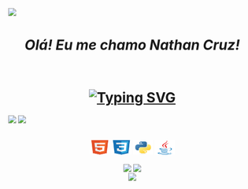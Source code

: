 <!-- INTRODUCAO -->
<img src="./assets/Banner.png"/>
<h1 style="font-weight: bold; font-style: italic;" align="center">Olá! Eu me chamo Nathan Cruz!<br><br></h1>

<!-- MENSSAGEM ANIMADA -->
<h1 align="center">
  <a href="https://git.io/typing-svg">
    <img src="https://readme-typing-svg.demolab.com?font=Protest+Strike&size=30&duration=3000&pause=1000&color=FFFFFF&center=true&random=false&width=435&lines=Bem-Vindo!;Tudo+bem+com+voc%C3%AA%3F;%C3%89+bom+te+ver+por+aqui!" alt="Typing SVG" />
  </a>
</h1>

<!-- BOTOES -->
<a href="https://linktr.ee/nathan_cruz"><img src="https://img.shields.io/badge/Linktree-ffffff?style=for-the-badge&logo=Linktree&logoColor=white&labelColor=black&color=blue"></a>
<a href=""><img src="https://img.shields.io/badge/Buy_me_a_coffee-ffffff?style=for-the-badge&logo=coffeescript&logoColor=white&labelColor=black&color=brown" ></a>

<!-- ICONES DAS LINGUAGENS QUE EU USO -->
<div align="center" style="display: inline_block"><br>
  <img align="center" alt="Cruz-HTML" height="30" width="40" src="https://raw.githubusercontent.com/devicons/devicon/master/icons/html5/html5-original.svg">
  <img align="center" alt="Cruz-CSS" height="30" width="40" src="https://raw.githubusercontent.com/devicons/devicon/master/icons/css3/css3-original.svg">
  <img align="center" alt="Cruz-Python" height="30" width="40" src="https://raw.githubusercontent.com/devicons/devicon/master/icons/python/python-original.svg">
  <img align="center" alt="Cruz-java" height="30" width="40" src="https://raw.githubusercontent.com/devicons/devicon/master/icons/java/java-original.svg">
</div>

<br>


<!-- AREA DE ESTATISTICA E STATUS -->

<div align=center>
  <!-- NOTA TOTAL -->
  <img width=500 align="center" src="https://github-readme-stats.vercel.app/api?username=NathanCruzOficial&show_icons=true&theme=react&hide_border=true" />
  <!-- LINGUAGENS MAIS USADAS -->
  <img width=500 align="center" src="https://github-readme-stats.vercel.app/api/top-langs?username=NathanCruzOficial&theme=react&hide_border=true" />
</div>

<div align=center>
 <a href="https://github.com/anuraghazra/github-readme-streak-stats">
  <img align="center" width=400 src="https://streak-stats.demolab.com/?user=NathanCruzOficial&theme=react&hide_border=true" />
 </a>
</div>
